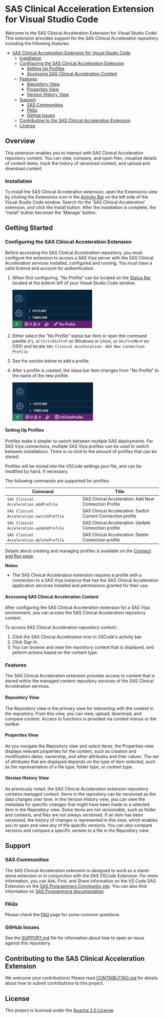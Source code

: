 # SAS Clinical Acceleration Extension for Visual Studio Code

Welcome to the SAS Clinical Acceleration Extension for Visual Studio Code! This extension provides support for the SAS Clinical Acceleration repository including the following features:

- [SAS Clinical Acceleration Extension for Visual Studio Code](#sas-ca-extension-for-visual-studio-code)
  - [Installation](#installation)
  - [Configuring the SAS Clinical Acceleration Extension](#configuring-the-sas-extension)
    - [Setting Up Profiles](#setting-up-profiles)
    - [Accessing SAS Clinical Acceleration Content](#accessing-sas-clinical-acceleration-content)
  - [Features](#features)
    - [Repository View](#repository-view)
    - [Properties View](#properites-view)
    - [Version History View](#version-history-view)
  - [Support](#support)
    - [SAS Communities](#sas-communities)
    - [FAQs](#faqs)
    - [GitHub Issues](#github-issues)
  - [Contributing to the SAS Clinical Acceleration Extension](#contributing-to-the-sas-clinical-acceleration-repository-extension)
  - [License](#license)

## Overview

This extension enables you to interact with SAS Clinical Acceleration repository content. You can view, compare, and open files, visualize details of content items, track the history of versioned content, and upload and download content.

### Installation

To install the SAS Clinical Acceleration extension, open the Extensions view by clicking the Extensions icon in the [Activity Bar](https://code.visualstudio.com/api/ux-guidelines/activity-bar) on the left side of the Visual Studio Code window. Search for the 'SAS Clinical Acceleration' extension, and click the Install button. After the installation is complete, the 'Install' button becomes the 'Manage' button.

## Getting Started

### Configuring the SAS Clinical Acceleration Extension

Before accessing the SAS Clinical Acceleration repository, you must configure the extension to access a SAS Viya server with the SAS Clinical Acceleration services installed, configured and running. You must have a valid licence and account for authentication.

1. When first configuring, "No Profile" can be located on the [Status Bar](https://code.visualstudio.com/api/ux-guidelines/status-bar) located at the bottom left of your Visual Studio Code window.

   ![No Active Profiles Found](doc/images/NoActiveProfilesStatusBar.png)

2. Either select the "No Profile" status bar item or open the command palette (`F1`, or `Ctrl+Shift+P` on Windows or Linux, or `Shift+CMD+P` on OSX) and locate `SAS Clinical Acceleration: Add New Connection Profile`
3. See the section below to add a profile.
4. After a profile is created, the staus bar item changes from "No Profile" to the name of the new profile.

   ![Status Bar Profile](doc/images/StatusBarProfileItem.png)

#### Setting Up Profiles

Profiles make it simpler to switch between multiple SAS deployments. For SAS Viya connections, multiple SAS Viya profiles can be used to switch between installations. There is no limit to the amount of profiles that can be stored.

Profiles will be stored into the VSCode settings.json file, and can be modified by hand, if necessary.

The following commands are supported for profiles:

| Command                                   | Title                                                        |
| ----------------------------------------- | ------------------------------------------------------------ |
| `SAS Clinical Acceleration.addProfile`    | SAS Clinical Acceleration: Add New Connection Profile        |
| `SAS Clinical Acceleration.switchProfile` | SAS Clinical Acceleration: Switch Current Connection profile |
| `SAS Clinical Acceleration.updateProfile` | SAS Clinical Acceleration: Update Connection profile         |
| `SAS Clinical Acceleration.deleteProfile` | SAS Clinical Acceleration: Delete Connection profile         |

Details about creating and managing profiles is available on the [Connect and Run page](/connect.md).

**Notes**:

- The SAS Clinical Acceleration extension requires a profile with a connection to a SAS Viya instance that has the SAS Clinical Acceleration application services installed and permissions granted for their use.

#### Accessing SAS Clinical Acceleration Content

After configuring the SAS Clinical Acceleration extension for a SAS Viya environment, you can access the SAS Clinical Acceleration repository content.

To access SAS Clinical Acceleration repository content:

1. Click the SAS Clinical Acceleration icon in VSCode's activity bar.
2. Click Sign In.
3. You can browse and view the repository content that is displayed, and peform actions based on the content type.

### Features

The SAS Clinical Acceleration extension provides access to content that is stored within the managed content repository services of the SAS Clinical Acceleration services.

#### Repository View

The Repository view is the primary view for interacting with the content in the repository. From this view, you can view, upload, download, and compare content. Access to functions is provided via context menus or the toolbar.

#### Properties View

As you navigate the Repository view and select items, the Properties view displays relevant properties for the content, such as creation and modification dates, ownership, and other attributes and their values. The set of attributes that are displayed depends on the type of item selected, such as the representation of a file type, folder type, or context type.

#### Version History View

As previously noted, the SAS Clinical Acceleration extension repository contains managed content. Items in the repository can be versioned as the data changes over time. In the Version History view, you can view the metadata for specific changes that might have been made to a selected item in the Repository view. Some items are not versionable, such as folder and contexts, and files are not always versioned. If an item has been versioned, the history of changes is represented in this view, which enables you to open and view any of the specific versions. You can also compare versions and compare a specific version to a file in the Repository view.

## Support

### SAS Communities

The SAS Clinical Acceleration extension is designed to work as a stand-alone extension or in conjunction with the SAS VSCode Extension. For more information, you can Ask, Find, and Share information on the VS Code SAS Extension on the [SAS Programmers Community site](https://communities.sas.com/t5/SAS-Programming/bd-p/programming). You can also find information on [SAS Programming documentation](https://go.documentation.sas.com/doc/en/pgmsascdc/9.4_3.5/lrcon/titlepage.htm)

### FAQs

Please check the [FAQ](https://github.com/sassoftware/vscode-sas-ca-extension/wiki/FAQ) page for some common questions.

### GitHub Issues

See the [SUPPORT.md](SUPPORT.md) file for information about how to open an issue against this repository.

## Contributing to the SAS Clinical Acceleration Extension

We welcome your contributions! Please read [CONTRIBUTING.md](/CONTRIBUTING.md) for details about how to submit contributions to this project.

## License

This project is licensed under the [Apache 2.0 License](LICENSE).

